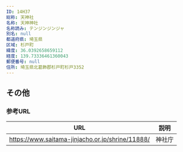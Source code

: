 ```yaml
---
ID: 14H37
総称: 天神社
名称: 天神神社
名称読み: テンジンジンジャ
別名: null
都道府県: 埼玉県
区域: 杉戸町
緯度: 36.0392658659112
経度: 139.73336461360043
郵便番号: null
住所: 埼玉県北葛飾郡杉戸町杉戸3352
---
```


## その他

### 参考URL

| URL                                              | 説明   |
| ------------------------------------------------ | ------ |
| https://www.saitama-jinjacho.or.jp/shrine/11888/ | 神社庁 |
